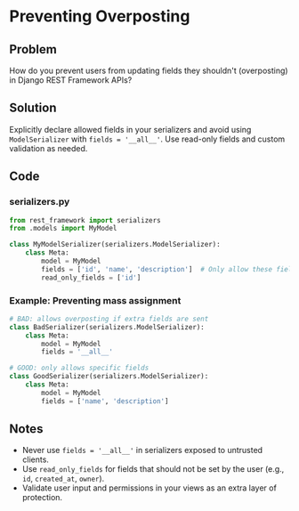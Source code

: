 # Preventing Overposting

## Problem
How do you prevent users from updating fields they shouldn't (overposting) in Django REST Framework APIs?

## Solution
Explicitly declare allowed fields in your serializers and avoid using `ModelSerializer` with `fields = '__all__'`. Use read-only fields and custom validation as needed.

## Code

### serializers.py
```python
from rest_framework import serializers
from .models import MyModel

class MyModelSerializer(serializers.ModelSerializer):
    class Meta:
        model = MyModel
        fields = ['id', 'name', 'description']  # Only allow these fields
        read_only_fields = ['id']
```

### Example: Preventing mass assignment
```python
# BAD: allows overposting if extra fields are sent
class BadSerializer(serializers.ModelSerializer):
    class Meta:
        model = MyModel
        fields = '__all__'

# GOOD: only allows specific fields
class GoodSerializer(serializers.ModelSerializer):
    class Meta:
        model = MyModel
        fields = ['name', 'description']
```

## Notes
- Never use `fields = '__all__'` in serializers exposed to untrusted clients.
- Use `read_only_fields` for fields that should not be set by the user (e.g., `id`, `created_at`, `owner`).
- Validate user input and permissions in your views as an extra layer of protection. 